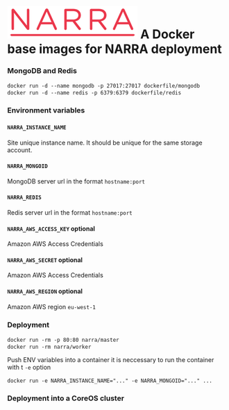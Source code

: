 ![narra logo](narra.png)
A Docker base images for NARRA deployment
=========================================

### MongoDB and Redis

    docker run -d --name mongodb -p 27017:27017 dockerfile/mongodb
    docker run -d --name redis -p 6379:6379 dockerfile/redis

### Environment variables

#### `NARRA_INSTANCE_NAME`

Site unique instance name. It should be unique for the same storage account.

#### `NARRA_MONGOID`

MongoDB server url in the format `hostname:port`

#### `NARRA_REDIS`

Redis server url in the format `hostname:port`

#### `NARRA_AWS_ACCESS_KEY` optional

Amazon AWS Access Credentials

#### `NARRA_AWS_SECRET` optional

Amazon AWS Access Credentials

#### `NARRA_AWS_REGION` optional

Amazon AWS region `eu-west-1`

### Deployment

    docker run -rm -p 80:80 narra/master
    docker run -rm narra/worker
    
Push ENV variables into a container it is neccessary to run the container with t `-e` option

    docker run -e NARRA_INSTANCE_NAME="..." -e NARRA_MONGOID="..." ...
    
### Deployment into a CoreOS cluster

